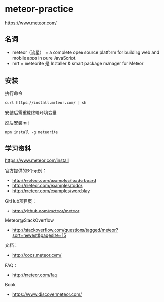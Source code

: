 meteor-practice
==============


https://www.meteor.com/

## 名词

- meteor（流星） = a complete open source platform for building web and mobile apps in pure JavaScript.
- mrt = meteorite 是 Installer & smart package manager for Meteor

## 安装

执行命令

	curl https://install.meteor.com/ | sh
	
安装后需重载终端环境变量

然后安装mrt

	npm install -g meteorite
	
## 学习资料

https://www.meteor.com/install


官方提供的3个示例：

- http://meteor.com/examples/leaderboard
- http://meteor.com/examples/todos
- http://meteor.com/examples/wordplay

GitHub项目页：

- http://github.com/meteor/meteor

Meteor@StackOverflow

- http://stackoverflow.com/questions/tagged/meteor?sort=newest&pagesize=15

文档：

- http://docs.meteor.com/

FAQ：

- http://meteor.com/faq

Book

- https://www.discovermeteor.com/

